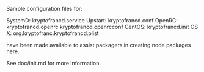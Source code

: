 Sample configuration files for:

SystemD: kryptofrancd.service
Upstart: kryptofrancd.conf
OpenRC:  kryptofrancd.openrc
         kryptofrancd.openrcconf
CentOS:  kryptofrancd.init
OS X:    org.kryptofranc.kryptofrancd.plist

have been made available to assist packagers in creating node packages here.

See doc/init.md for more information.
